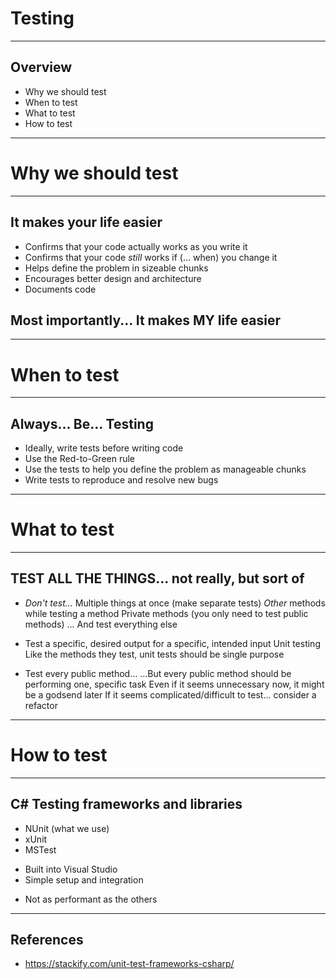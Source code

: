 # Testing
---
## Overview

* Why we should test
* When to test
* What to test
* How to test
---
# Why we should test
---
## It makes your life easier
* Confirms that your code actually works as you write it
* Confirms that your code <i>still</i> works if (... when) you change it
* Helps define the problem in sizeable chunks
* Encourages better design and architecture
* Documents code

## Most importantly... It makes MY life easier
---
# When to test
---
## Always... Be... Testing
* Ideally, write tests before writing code
* Use the Red-to-Green rule
* Use the tests to help you define the problem as manageable chunks
* Write tests to reproduce and resolve new bugs
---
# What to test
---
## TEST ALL THE THINGS... not really, but sort of
* <i>Don't test...</i>
 Multiple things at once (make separate tests)
 <i>Other</i> methods while testing a method
 Private methods (you only need to test public methods)
 ... And test everything else

* Test a specific, desired output for a specific, intended input
 Unit testing
 Like the methods they test, unit tests should be single purpose

* Test every public method...
 ...But every public method should be performing one, specific task
 Even if it seems unnecessary now, it might be a godsend later
 If it seems complicated/difficult to test... consider a refactor
---
# How to test
---
## C# Testing frameworks and libraries
* NUnit (what we use)
* xUnit
* MSTest
 + Built into Visual Studio
 + Simple setup and integration
 - Not as performant as the others
---
## References
* https://stackify.com/unit-test-frameworks-csharp/

